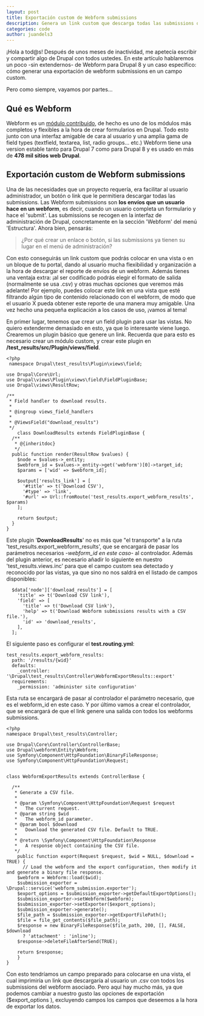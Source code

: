 ```yaml
---
layout: post
title: Exportación custom de Webform submissions
description: Genera un link custom que descarga todas las submissions de un webform asociado
categories: code
author: juandels3
---
```


¡Hola a tod@s! Después de unos meses de inactividad, me apetecía escribir y compartir algo de Drupal con todos ustedes. En este artículo hablaremos un poco -sin extendernos- de Webform para Drupal 8 y un caso específico: cómo generar una exportación de webform submissions en un campo custom.

Pero como siempre, vayamos por partes...

## Qué es Webform

Webform es un [módulo contribuido](https://www.drupal.org/project/webform), de hecho es uno de los módulos más completos y flexibles a la hora de crear formularios en Drupal. Todo esto junto con una interfaz amigable de cara al usuario y una amplia gama de field types (textfield, textarea, list, radio groups... etc.) Webform tiene una version estable tanto para Drupal 7 como para Drupal 8 y es usado en más de **478 mil sitios web Drupal**.

## Exportación custom de Webform submissions

Una de las necesidades que un proyecto requería, era facilitar al usuario administrador, un botón o link que le permitiera descargar todas las submissions. Las Webform submissions son **los envíos que un usuario hace en un webform**, es decir, cuando un usuario completa un formulario y hace el 'submit'. Las submissions se recogen en la interfaz de administración de Drupal, concretamente en la sección 'Webform' del menú 'Estructura'.
Ahora bien, pensarás:

> ¿Por qué crear un enlace o botón, si las submissions ya tienen su lugar en el menú de administración?

Con esto conseguirás un link custom que podrás colocar en una vista o en un bloque de tu portal, dando al usuario mucha flexibilidad y organización a la hora de descargar el reporte de envíos de un webform. Además tienes una ventaja extra: ¡al ser codificado podrás elegir el formato de salida (normalmente se usa .csv) y otras muchas opciones que veremos más adelante! Por ejemplo, puedes colocar este link en una vista que esté filtrando algún tipo de contenido relacionado con el webform, de modo que el usuario X pueda obtener este reporte de una manera muy amigable.
Una vez hecho una pequeña explicación a los casos de uso, ¡vamos al tema!

En primer lugar, tenemos que crear un field plugin para usar las vistas. No quiero extenderme demasiado en esto, ya que lo interesante viene luego. Crearemos un plugin básico que genere un link. Recuerda que para esto es necesario crear un módulo custom, y crear este plugin en **/test_results/src/Plugin/views/field**.

    <?php
     namespace Drupal\test_results\Plugin\views\field;
    
    use Drupal\Core\Url;
    use Drupal\views\Plugin\views\field\FieldPluginBase;
    use Drupal\views\ResultRow;
    
    /**
     * Field handler to download results.
     *
     * @ingroup views_field_handlers
     *
     * @ViewsField("download_results")
     */
        class DownloadResults extends FieldPluginBase {
      /**
       * @{inheritdoc}
       */
      public function render(ResultRow $values) {
        $node = $values->_entity;
        $webform_id = $values->_entity->get('webform')[0]->target_id;
        $params = ['wid' => $webform_id];
    
        $output['results_link'] = [
          '#title' => t('Download CSV'),
          '#type' => 'link',
          '#url' => Url::fromRoute('test_results.export_webform_results', $params)
        ];
    
        return $output;
      }
    }

Este plugin '**DownloadResults**' no es más que "el transporte" a la ruta 'test_results.export_webform_results', que se encargará de pasar los parámetros necesarios -*webform_id en este caso*- al controlador. Además del plugin anterior, es necesario añadir lo siguiente en nuestro 'test_results.views.inc' para que el campo custom sea detectado y reconocido por las vistas, ya que sino no nos saldrá en el listado de campos disponibles:

      $data['node']['download_results'] = [
        'title' => t('Download CSV link'),
        'field' => [
          'title' => t('Download CSV link'),
          'help' => t('Download Webform submissions results with a CSV file.'),
          'id' => 'download_results',
        ],
      ];

El siguiente paso es configurar el **test.routing.yml**:

    test_results.export_webform_results:
      path: '/results/{wid}'
      defaults:
        _controller: '\Drupal\test_results\Controller\WebformExportResults::export'
      requirements:
        _permission: 'administer site configuration'

Esta ruta se encargará de pasar al controlador el parámetro necesario, que es el webform_id en este caso.
Y por último vamos a crear el controlador, que se encargará de que el link genere una salida con todos los webforms submissions.

    <?php
    namespace Drupal\test_results\Controller;
    
    use Drupal\Core\Controller\ControllerBase;
    use Drupal\webform\Entity\Webform;
    use Symfony\Component\HttpFoundation\BinaryFileResponse;
    use Symfony\Component\HttpFoundation\Request;
    
    
    class WebformExportResults extends ControllerBase {
    
      /**
       * Generate a CSV file.
       *
       * @param \Symfony\Component\HttpFoundation\Request $request
       *   The current request.
       * @param string $wid
       *   The webform_id parameter.
       * @param bool $download
       *   Download the generated CSV file. Default to TRUE.
       *
       * @return \Symfony\Component\HttpFoundation\Response
       *   A response object containing the CSV file.
       */
    	public function export(Request $request, $wid = NULL, $download = TRUE) {
    	  // Load the webform and the export configuration, then modify it and generate a binary file response.
        $webform = Webform::load($wid);
        $submission_exporter = \Drupal::service('webform_submission.exporter');
        $export_options = $submission_exporter->getDefaultExportOptions();
        $submission_exporter->setWebform($webform);
        $submission_exporter->setExporter($export_options);
        $submission_exporter->generate();
        $file_path = $submission_exporter->getExportFilePath();
        $file = file_get_contents($file_path);   
        $response = new BinaryFileResponse($file_path, 200, [], FALSE, $download
          ? 'attachment' : 'inline');
        $response->deleteFileAfterSend(TRUE);
    
        return $response;
    	}
    }

Con esto tendríamos un campo preparado para colocarse en una vista, el cual imprimiría un link que descargaría al usuario un .csv con todos los submissions del webform asociado. Pero aquí hay mucho más, ya que podemos cambiar a nuestro gusto las opciones de exportación ($export_options ), excluyendo campos los campos que deseemos a la hora de exportar los datos.
